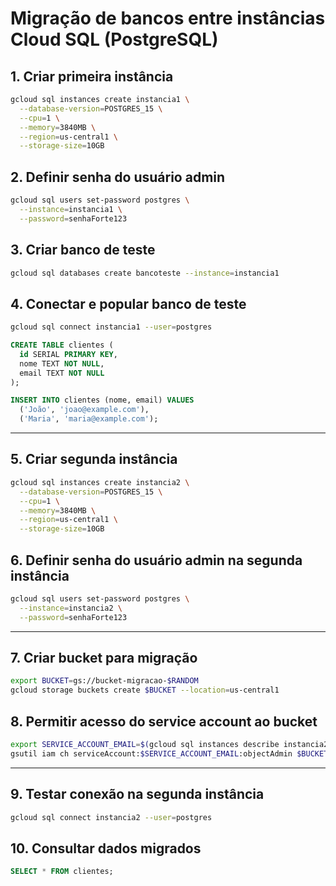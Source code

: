 # Migração de bancos entre instâncias Cloud SQL (PostgreSQL)

## 1. Criar primeira instância

```sh
gcloud sql instances create instancia1 \
  --database-version=POSTGRES_15 \
  --cpu=1 \
  --memory=3840MB \
  --region=us-central1 \
  --storage-size=10GB
```

## 2. Definir senha do usuário admin

```sh
gcloud sql users set-password postgres \
  --instance=instancia1 \
  --password=senhaForte123
```

## 3. Criar banco de teste

```sh
gcloud sql databases create bancoteste --instance=instancia1
```

## 4. Conectar e popular banco de teste

```sh
gcloud sql connect instancia1 --user=postgres
```

```sql
CREATE TABLE clientes (
  id SERIAL PRIMARY KEY,
  nome TEXT NOT NULL,
  email TEXT NOT NULL
);

INSERT INTO clientes (nome, email) VALUES
  ('João', 'joao@example.com'),
  ('Maria', 'maria@example.com');
```

---

## 5. Criar segunda instância

```sh
gcloud sql instances create instancia2 \
  --database-version=POSTGRES_15 \
  --cpu=1 \
  --memory=3840MB \
  --region=us-central1 \
  --storage-size=10GB
```

## 6. Definir senha do usuário admin na segunda instância

```sh
gcloud sql users set-password postgres \
  --instance=instancia2 \
  --password=senhaForte123
```

---

## 7. Criar bucket para migração

```sh
export BUCKET=gs://bucket-migracao-$RANDOM
gcloud storage buckets create $BUCKET --location=us-central1
```

## 8. Permitir acesso do service account ao bucket

```sh
export SERVICE_ACCOUNT_EMAIL=$(gcloud sql instances describe instancia2 --format="value(serviceAccountEmailAddress)")
gsutil iam ch serviceAccount:$SERVICE_ACCOUNT_EMAIL:objectAdmin $BUCKET
```

---

## 9. Testar conexão na segunda instância

```sh
gcloud sql connect instancia2 --user=postgres
```

## 10. Consultar dados migrados

```sql
SELECT * FROM clientes;
```
